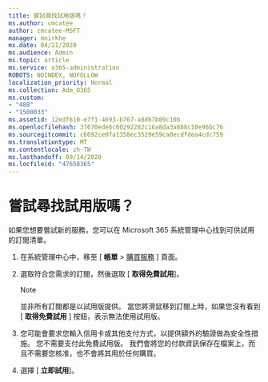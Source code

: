 ```yaml
---
title: 嘗試尋找試用版嗎？
ms.author: cmcatee
author: cmcatee-MSFT
manager: mnirkhe
ms.date: 04/21/2020
ms.audience: Admin
ms.topic: article
ms.service: o365-administration
ROBOTS: NOINDEX, NOFOLLOW
localization_priority: Normal
ms.collection: Adm_O365
ms.custom:
- "488"
- "1500033"
ms.assetid: 12edf610-e7f1-4693-b767-a8d67b09c10b
ms.openlocfilehash: 37670ede6c60292282c16a8da3a888c10e96bc76
ms.sourcegitcommit: c6692ce0fa1358ec3529e59ca0ecdfdea4cdc759
ms.translationtype: MT
ms.contentlocale: zh-TW
ms.lasthandoff: 09/14/2020
ms.locfileid: "47658365"
---
```

# <a name="trying-to-find-a-trial"></a>嘗試尋找試用版嗎？

如果您想要嘗試新的服務，您可以在 Microsoft 365 系統管理中心找到可供試用的訂閱清單。
  
1. 在系統管理中心中，移至 [ **帳單** \> [購買服務](https://go.microsoft.com/fwlink/p/?linkid=868433) ] 頁面。

2. 選取符合您需求的訂閱，然後選取 [  **取得免費試用**]。

    > [!NOTE]
    > 並非所有訂閱都是以試用版提供。 當您將滑鼠移到訂閱上時，如果您沒有看到 [ **取得免費試用** ] 按鈕，表示無法使用試用版。
  
3. 您可能會要求您輸入信用卡或其他支付方式，以提供額外的驗證做為安全性措施。 您不需要支付此免費試用版。 我們會將您的付款資訊保存在檔案上，而且不需要您核准，也不會將其用於任何購買。

4. 選擇 [ **立即試用**]。